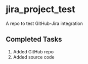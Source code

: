# jira_project_test
A repo to test GitHub-Jira integration


## Completed Tasks

1. Added GitHub repo
2. Added source code
